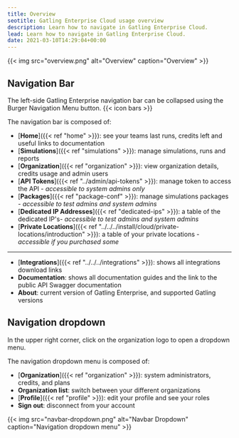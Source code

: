 ```yaml
---
title: Overview
seotitle: Gatling Enterprise Cloud usage overview
description: Learn how to navigate in Gatling Enterprise Cloud.
lead: Learn how to navigate in Gatling Enterprise Cloud.
date: 2021-03-10T14:29:04+00:00
---
```


{{< img src="overview.png" alt="Overview" caption="Overview" >}}

## Navigation Bar

The left-side Gatling Enterprise navigation bar can be collapsed using the Burger Navigation Menu button. {{< icon bars >}}

The navigation bar is composed of:

- [**Home**]({{< ref "home" >}}): see your teams last runs, credits left and useful links to documentation
- [**Simulations**]({{< ref "simulations" >}}): manage simulations, runs and reports
- [**Organization**]({{< ref "organization" >}}): view organization details, credits usage and admin users
- [**API Tokens**]({{< ref "../admin/api-tokens" >}}): manage token to access the API - *accessible to system admins only*
- [**Packages**]({{< ref "package-conf" >}}): manage simulations packages - *accessible to test admins and system admins*
- [**Dedicated IP Addresses**]({{< ref "dedicated-ips" >}}): a table of the dedicated IP's- *accessible to test admins and system admins* 
- [**Private Locations**]({{< ref "../../../install/cloud/private-locations/introduction" >}}): a table of your private locations - *accessible if you purchased some* 
---
- [**Integrations**]({{< ref "../../../integrations" >}}): shows all integrations download links
- **Documentation**: shows all documentation guides and the link to the public API Swagger documentation
- **About**: current version of Gatling Enterprise, and supported Gatling versions

## Navigation dropdown

In the upper right corner, click on the organization logo to open a dropdown menu.

The navigation dropdown menu is composed of:
- [**Organization**]({{< ref "organization" >}}): system administrators, credits, and plans
- **Organization list**: switch between your different organizations
- [**Profile**]({{< ref "profile" >}}): edit your profile and see your roles
- **Sign out**: disconnect from your account

{{< img src="navbar-dropdown.png" alt="Navbar Dropdown" caption="Navigation dropdown menu" >}}
